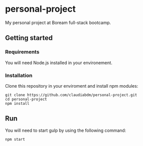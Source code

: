 # personal-project
My personal project at Boream full-stack bootcamp.


## Getting started

### Requirements
You will need Node.js installed in your environement. 

### Installation
Clone this repository in your enviroment and install npm modules:

```
git clone https://github.com/claudiabdm/personal-project.git
cd personal-project
npm install
```

## Run
You will need to start gulp by using the following command:
```
npm start
```

